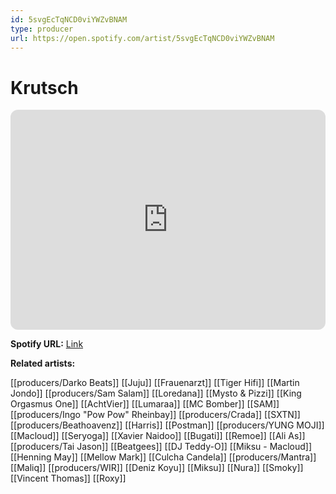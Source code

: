 ```yaml
---
id: 5svgEcTqNCD0viYWZvBNAM
type: producer
url: https://open.spotify.com/artist/5svgEcTqNCD0viYWZvBNAM
---
```

# Krutsch

<iframe style="border-radius:12px" src="https://open.spotify.com/embed/artist/5svgEcTqNCD0viYWZvBNAM" width="100%" height="352" frameBorder="0" allowfullscreen="" allow="autoplay; clipboard-write; encrypted-media; fullscreen; picture-in-picture" loading="lazy"></iframe>

**Spotify URL:** [Link](https://open.spotify.com/artist/5svgEcTqNCD0viYWZvBNAM)

**Related artists:**

[[producers/Darko Beats]]
[[Juju]]
[[Frauenarzt]]
[[Tiger Hifi]]
[[Martin Jondo]]
[[producers/Sam Salam]]
[[Loredana]]
[[Mysto & Pizzi]]
[[King Orgasmus One]]
[[AchtVier]]
[[Lumaraa]]
[[MC Bomber]]
[[SAM]]
[[producers/Ingo "Pow Pow" Rheinbay]]
[[producers/Crada]]
[[SXTN]]
[[producers/Beathoavenz]]
[[Harris]]
[[Postman]]
[[producers/YUNG MOJI]]
[[Macloud]]
[[Seryoga]]
[[Xavier Naidoo]]
[[Bugati]]
[[Remoe]]
[[Ali As]]
[[producers/Tai Jason]]
[[Beatgees]]
[[DJ Teddy-O]]
[[Miksu - Macloud]]
[[Henning May]]
[[Mellow Mark]]
[[Culcha Candela]]
[[producers/Mantra]]
[[Maliq]]
[[producers/WIR]]
[[Deniz Koyu]]
[[Miksu]]
[[Nura]]
[[Smoky]]
[[Vincent Thomas]]
[[Roxy]]
